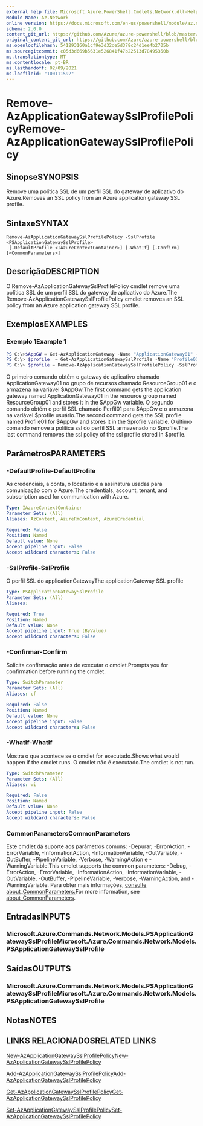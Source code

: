 ```yaml
---
external help file: Microsoft.Azure.PowerShell.Cmdlets.Network.dll-Help.xml
Module Name: Az.Network
online version: https://docs.microsoft.com/en-us/powershell/module/az.network/remove-azapplicationgatewaysslprofilepolicy
schema: 2.0.0
content_git_url: https://github.com/Azure/azure-powershell/blob/master/src/Network/Network/help/Remove-AzApplicationGatewaySslProfilePolicy.md
original_content_git_url: https://github.com/Azure/azure-powershell/blob/master/src/Network/Network/help/Remove-AzApplicationGatewaySslProfilePolicy.md
ms.openlocfilehash: 541293160a1cf9e3d32de5d378c24d1ee4b2705b
ms.sourcegitcommit: c05d3d669b5631e526841f47b22513d78495350b
ms.translationtype: MT
ms.contentlocale: pt-BR
ms.lasthandoff: 02/09/2021
ms.locfileid: "100111592"
---
```

# <span data-ttu-id="802a8-101">Remove-AzApplicationGatewaySslProfilePolicy</span><span class="sxs-lookup"><span data-stu-id="802a8-101">Remove-AzApplicationGatewaySslProfilePolicy</span></span>

## <span data-ttu-id="802a8-102">Sinopse</span><span class="sxs-lookup"><span data-stu-id="802a8-102">SYNOPSIS</span></span>
<span data-ttu-id="802a8-103">Remove uma política SSL de um perfil SSL do gateway de aplicativo do Azure.</span><span class="sxs-lookup"><span data-stu-id="802a8-103">Removes an SSL policy from an Azure application gateway SSL profile.</span></span>

## <span data-ttu-id="802a8-104">Sintaxe</span><span class="sxs-lookup"><span data-stu-id="802a8-104">SYNTAX</span></span>

```
Remove-AzApplicationGatewaySslProfilePolicy -SslProfile <PSApplicationGatewaySslProfile>
 [-DefaultProfile <IAzureContextContainer>] [-WhatIf] [-Confirm] [<CommonParameters>]
```

## <span data-ttu-id="802a8-105">Descrição</span><span class="sxs-lookup"><span data-stu-id="802a8-105">DESCRIPTION</span></span>
<span data-ttu-id="802a8-106">O Remove-AzApplicationGatewaySslProfilePolicy cmdlet remove uma política SSL de um perfil SSL do gateway de aplicativo do Azure.</span><span class="sxs-lookup"><span data-stu-id="802a8-106">The Remove-AzApplicationGatewaySslProfilePolicy cmdlet removes an SSL policy from an Azure application gateway SSL profile.</span></span>

## <span data-ttu-id="802a8-107">Exemplos</span><span class="sxs-lookup"><span data-stu-id="802a8-107">EXAMPLES</span></span>

### <span data-ttu-id="802a8-108">Exemplo 1</span><span class="sxs-lookup"><span data-stu-id="802a8-108">Example 1</span></span>
```powershell
PS C:\>$AppGW = Get-AzApplicationGateway -Name "ApplicationGateway01" -ResourceGroupName "ResourceGroup01"
PS C:\> $profile  = Get-AzApplicationGatewaySslProfile -Name "Profile01" -ApplicationGateway $AppGw
PS C:\> $profile = Remove-AzApplicationGatewaySslProfilePolicy -SslProfile $profile
```

<span data-ttu-id="802a8-109">O primeiro comando obtém o gateway de aplicativo chamado ApplicationGateway01 no grupo de recursos chamado ResourceGroup01 e o armazena na variável $AppGw.</span><span class="sxs-lookup"><span data-stu-id="802a8-109">The first command gets the application gateway named ApplicationGateway01 in the resource group named ResourceGroup01 and stores it in the $AppGw variable.</span></span> <span data-ttu-id="802a8-110">O segundo comando obtém o perfil SSL chamado Perfil01 para $AppGw e o armazena na variável $profile usuário.</span><span class="sxs-lookup"><span data-stu-id="802a8-110">The second command gets the SSL profile named Profile01 for $AppGw and stores it in the $profile variable.</span></span> <span data-ttu-id="802a8-111">O último comando remove a política ssl do perfil SSL armazenado no $profile.</span><span class="sxs-lookup"><span data-stu-id="802a8-111">The last command removes the ssl policy of the ssl profile stored in $profile.</span></span>

## <span data-ttu-id="802a8-112">Parâmetros</span><span class="sxs-lookup"><span data-stu-id="802a8-112">PARAMETERS</span></span>

### <span data-ttu-id="802a8-113">-DefaultProfile</span><span class="sxs-lookup"><span data-stu-id="802a8-113">-DefaultProfile</span></span>
<span data-ttu-id="802a8-114">As credenciais, a conta, o locatário e a assinatura usadas para comunicação com o Azure.</span><span class="sxs-lookup"><span data-stu-id="802a8-114">The credentials, account, tenant, and subscription used for communication with Azure.</span></span>

```yaml
Type: IAzureContextContainer
Parameter Sets: (All)
Aliases: AzContext, AzureRmContext, AzureCredential

Required: False
Position: Named
Default value: None
Accept pipeline input: False
Accept wildcard characters: False
```

### <span data-ttu-id="802a8-115">-SslProfile</span><span class="sxs-lookup"><span data-stu-id="802a8-115">-SslProfile</span></span>
<span data-ttu-id="802a8-116">O perfil SSL do applicationGateway</span><span class="sxs-lookup"><span data-stu-id="802a8-116">The applicationGateway SSL profile</span></span>

```yaml
Type: PSApplicationGatewaySslProfile
Parameter Sets: (All)
Aliases:

Required: True
Position: Named
Default value: None
Accept pipeline input: True (ByValue)
Accept wildcard characters: False
```

### <span data-ttu-id="802a8-117">-Confirmar</span><span class="sxs-lookup"><span data-stu-id="802a8-117">-Confirm</span></span>
<span data-ttu-id="802a8-118">Solicita confirmação antes de executar o cmdlet.</span><span class="sxs-lookup"><span data-stu-id="802a8-118">Prompts you for confirmation before running the cmdlet.</span></span>

```yaml
Type: SwitchParameter
Parameter Sets: (All)
Aliases: cf

Required: False
Position: Named
Default value: None
Accept pipeline input: False
Accept wildcard characters: False
```

### <span data-ttu-id="802a8-119">-WhatIf</span><span class="sxs-lookup"><span data-stu-id="802a8-119">-WhatIf</span></span>
<span data-ttu-id="802a8-120">Mostra o que acontece se o cmdlet for executado.</span><span class="sxs-lookup"><span data-stu-id="802a8-120">Shows what would happen if the cmdlet runs.</span></span>
<span data-ttu-id="802a8-121">O cmdlet não é executado.</span><span class="sxs-lookup"><span data-stu-id="802a8-121">The cmdlet is not run.</span></span>

```yaml
Type: SwitchParameter
Parameter Sets: (All)
Aliases: wi

Required: False
Position: Named
Default value: None
Accept pipeline input: False
Accept wildcard characters: False
```

### <span data-ttu-id="802a8-122">CommonParameters</span><span class="sxs-lookup"><span data-stu-id="802a8-122">CommonParameters</span></span>
<span data-ttu-id="802a8-123">Este cmdlet dá suporte aos parâmetros comuns: -Depurar, -ErrorAction, -ErrorVariable, -InformationAction, -InformationVariable, -OutVariable, -OutBuffer, -PipelineVariable, -Verbose, -WarningAction e -WarningVariable.</span><span class="sxs-lookup"><span data-stu-id="802a8-123">This cmdlet supports the common parameters: -Debug, -ErrorAction, -ErrorVariable, -InformationAction, -InformationVariable, -OutVariable, -OutBuffer, -PipelineVariable, -Verbose, -WarningAction, and -WarningVariable.</span></span> <span data-ttu-id="802a8-124">Para obter mais informações, [consulte about_CommonParameters.](http://go.microsoft.com/fwlink/?LinkID=113216)</span><span class="sxs-lookup"><span data-stu-id="802a8-124">For more information, see [about_CommonParameters](http://go.microsoft.com/fwlink/?LinkID=113216).</span></span>

## <span data-ttu-id="802a8-125">Entradas</span><span class="sxs-lookup"><span data-stu-id="802a8-125">INPUTS</span></span>

### <span data-ttu-id="802a8-126">Microsoft.Azure.Commands.Network.Models.PSApplicationGatewaySslProfile</span><span class="sxs-lookup"><span data-stu-id="802a8-126">Microsoft.Azure.Commands.Network.Models.PSApplicationGatewaySslProfile</span></span>

## <span data-ttu-id="802a8-127">Saídas</span><span class="sxs-lookup"><span data-stu-id="802a8-127">OUTPUTS</span></span>

### <span data-ttu-id="802a8-128">Microsoft.Azure.Commands.Network.Models.PSApplicationGatewaySslProfile</span><span class="sxs-lookup"><span data-stu-id="802a8-128">Microsoft.Azure.Commands.Network.Models.PSApplicationGatewaySslProfile</span></span>

## <span data-ttu-id="802a8-129">Notas</span><span class="sxs-lookup"><span data-stu-id="802a8-129">NOTES</span></span>

## <span data-ttu-id="802a8-130">LINKS RELACIONADOS</span><span class="sxs-lookup"><span data-stu-id="802a8-130">RELATED LINKS</span></span>

[<span data-ttu-id="802a8-131">New-AzApplicationGatewaySslProfilePolicy</span><span class="sxs-lookup"><span data-stu-id="802a8-131">New-AzApplicationGatewaySslProfilePolicy</span></span>](./New-AzApplicationGatewaySslProfilePolicy.md)

[<span data-ttu-id="802a8-132">Add-AzApplicationGatewaySslProfilePolicy</span><span class="sxs-lookup"><span data-stu-id="802a8-132">Add-AzApplicationGatewaySslProfilePolicy</span></span>](./Add-AzApplicationGatewaySslProfilePolicy.md)

[<span data-ttu-id="802a8-133">Get-AzApplicationGatewaySslProfilePolicy</span><span class="sxs-lookup"><span data-stu-id="802a8-133">Get-AzApplicationGatewaySslProfilePolicy</span></span>](./Get-AzApplicationGatewaySslProfilePolicy.md)

[<span data-ttu-id="802a8-134">Set-AzApplicationGatewaySslProfilePolicy</span><span class="sxs-lookup"><span data-stu-id="802a8-134">Set-AzApplicationGatewaySslProfilePolicy</span></span>](./Set-AzApplicationGatewaySslProfilePolicy.md)